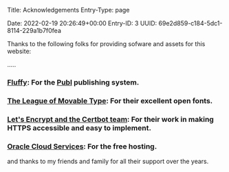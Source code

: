 Title: Acknowledgements
Entry-Type: page
        
Date: 2022-02-19 20:26:49+00:00
Entry-ID: 3
UUID: 69e2d859-c184-5dc1-8114-229a1b7f0fea

Thanks to the following folks for providing sofware and assets for this website:

.....

### [Fluffy](http://beesbuzz.biz/): For the [Publ](http://publ.plaidweb.site) publishing system.

### [The League of Movable Type](https://www.theleagueofmoveabletype.com/): For their excellent open fonts.

### [Let's Encrypt and](https://letsencrypt.org/)[ the Certbot team](https://certbot.eff.org/): For their work in making HTTPS accessible and easy to implement.

### [Oracle Cloud Services](https://www.oracle.com/cloud/oracle-cloud-services/): For the free hosting.

and thanks to my friends and family for all their support over the years.
